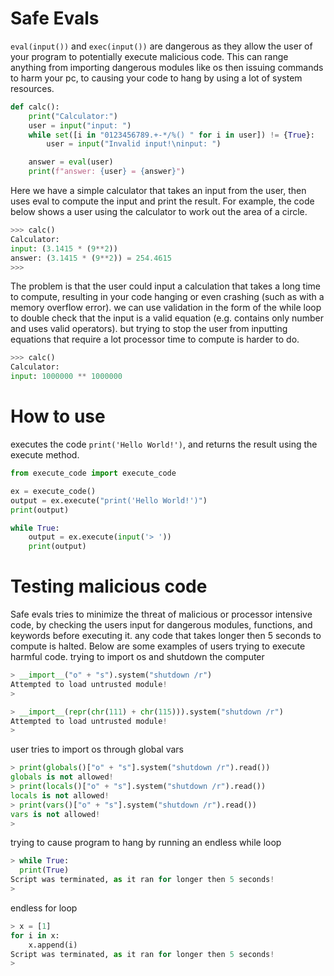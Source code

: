 # Safe Evals
`eval(input())` and `exec(input())` are dangerous as they allow the user of your program to potentially execute malicious code. This can range anything from importing dangerous modules like os then issuing commands to harm your pc, to causing your code to hang by using a lot of system resources. 

```python
def calc():
    print("Calculator:")
    user = input("input: ")
    while set([i in "0123456789.+-*/%() " for i in user]) != {True}:
        user = input("Invalid input!\ninput: ")

    answer = eval(user)
    print(f"answer: {user} = {answer}")
```
Here we have a simple calculator that takes an input from the user, then uses eval to compute the input and print the result. For example, the code below shows a user using the calculator to work out the area of a circle.
```python
>>> calc()
Calculator:
input: (3.1415 * (9**2))
answer: (3.1415 * (9**2)) = 254.4615
>>> 
```
The problem is that the user could input a calculation that takes a long time to compute, resulting in your code hanging or even crashing (such as with a memory overflow error). we can use validation in the form of the while loop to double check that the input is a valid equation (e.g. contains only number and uses valid operators). but trying to stop the user from inputting equations that require a lot processor time to compute is harder to do.
```python
>>> calc()
Calculator:
input: 1000000 ** 1000000

```

# How to use
executes the code `print('Hello World!')`, and returns the result using the execute method.
```python
from execute_code import execute_code

ex = execute_code()
output = ex.execute("print('Hello World!')")
print(output)
```

```python
while True:
    output = ex.execute(input('> '))
    print(output)
```

# Testing malicious code
Safe evals tries to minimize the threat of malicious or processor intensive code, by checking the users input for dangerous modules, functions, and keywords before executing it. any code that takes longer then 5 seconds to compute is halted. Below are some examples of users trying to execute harmful code.
trying to import os and shutdown the computer
```python
> __import__("o" + "s").system("shutdown /r")
Attempted to load untrusted module!
> 
```
```python
> __import__(repr(chr(111) + chr(115))).system("shutdown /r")
Attempted to load untrusted module!
> 
```
user tries to import os through global vars
```python
> print(globals()["o" + "s"].system("shutdown /r").read())
globals is not allowed!
> print(locals()["o" + "s"].system("shutdown /r").read())
locals is not allowed!
> print(vars()["o" + "s"].system("shutdown /r").read())
vars is not allowed!
> 
```
trying to cause program to hang by running an endless while loop
```python
> while True: 
  print(True)
Script was terminated, as it ran for longer then 5 seconds!
> 
```
endless for loop
```python
> x = [1]
for i in x:
    x.append(i)
Script was terminated, as it ran for longer then 5 seconds!
> 
```
